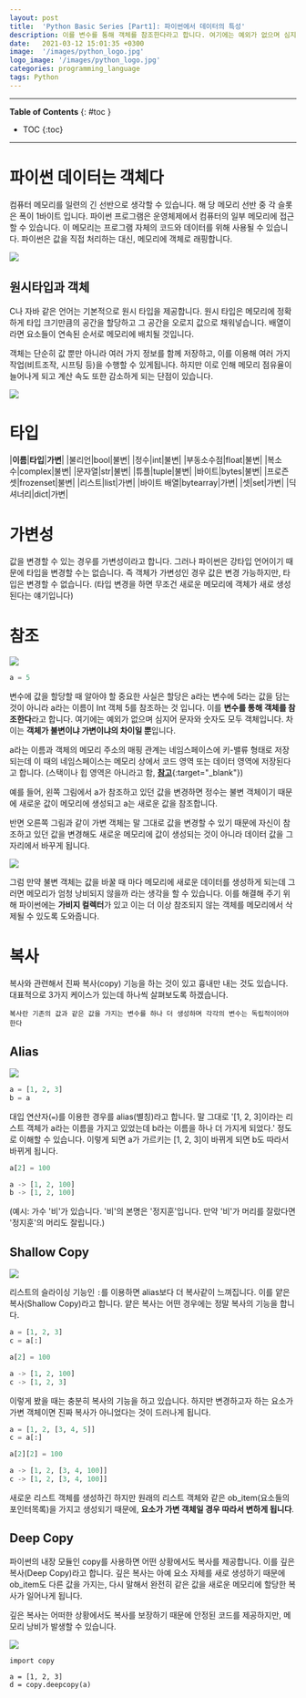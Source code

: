 ```yaml
---
layout: post
title:  'Python Basic Series [Part1]: 파이썬에서 데이터의 특성'
description: 이를 변수를 통해 객체를 참조한다라고 합니다. 여기에는 예외가 없으며 심지어 문자와 숫자도 모두 객체입니다.
date:   2021-03-12 15:01:35 +0300
image:  '/images/python_logo.jpg'
logo_image: '/images/python_logo.jpg'
categories: programming_language
tags: Python
---
```


---
**Table of Contents**
{: #toc }
*  TOC
{:toc}

---

# 파이썬 데이터는 객체다  
컴퓨터 메모리를 일련의 긴 선반으로 생각할 수 있습니다. 해 당 메모리 선반 중 각 슬롯은 폭이 1바이트 입니다. 파이썬 프로그램은 운영체제에서 컴퓨터의 일부 메모리에 접근할 수 있습니다. 이 메모리는 프로그램 자체의 코드와 데이터를 위해 사용될 수 있습니다. 파이썬은 값을 직접 처리하는 대신, 메모리에 객체로 래핑합니다.  

![](/images/python_13.png) 

## 원시타입과 객체  
C나 자바 같은 언어는 기본적으로 원시 타입을 제공합니다. 원시 타입은 메모리에 정확하게 타입 크기만큼의 공간을 할당하고 그 공간을 오로지 값으로 채워넣습니다. 배열이라면 요소들이 연속된 순서로 메모리에 배치될 것입니다.  

객체는 단순히 값 뿐만 아니라 여러 가지 정보를 함께 저장하고, 이를 이용해 여러 가지 작업(비트조작, 시프팅 등)을 수행할 수 있게됩니다. 하지만 이로 인해 메모리 점유율이 늘어나게 되고 계산 속도 또한 감소하게 되는 단점이 있습니다.  

![](/images/python_14.png)

# 타입  

|**이름**|**타입**|**가변**|
|불리언|bool|불변|
|정수|int|불변|
|부동소수점|float|불변|
|복소수|complex|불변|
|문자열|str|불변|
|튜플|tuple|불변|
|바이트|bytes|불변|
|프로즌 셋|frozenset|불변|
|리스트|list|가변|
|바이트 배열|bytearray|가변|
|셋|set|가변|
|딕셔너리|dict|가변|

# 가변성  
값을 변경할 수 있는 경우를 가변성이라고 합니다. 그러나 파이썬은 강타입 언어이기 때문에 타입을 변경할 수는 없습니다. 즉 객체가 가변성인 경우 값은 변경 가능하지만, 타입은 변경할 수 없습니다. (타입 변경을 하면 무조건 새로운 메모리에 객체가 새로 생성된다는 얘기입니다)  

# 참조  

![](/images/python_15.png)

```py
a = 5
```  

변수에 값을 할당할 때 알아야 할 중요한 사실은 할당은 a라는 변수에 5라는 값을 담는 것이 아니라 a라는 이름이 Int 객체 5를 참조하는 것 입니다. 이를 **변수를 통해 객체를 참조한다**라고 합니다. 여기에는 예외가 없으며 심지어 문자와 숫자도 모두 객체입니다. 차이는 **객체가 불변이냐 가변이냐의 차이일 뿐**입니다.  

a라는 이름과 객체의 메모리 주소의 매핑 관계는 네임스페이스에 키-밸류 형태로 저장되는데 이 때의 네임스페이스는 메모리 상에서 코드 영역 또는 데이터 영역에 저장된다고 합니다. (스택이나 힙 영역은 아니라고 함, [**참고**](https://stackoverflow.com/questions/18885533/what-memory-used-if-a-variable-declared-in-anonymous-namespace){:target="_blank"})

예를 들어, 왼쪽 그림에서 a가 참조하고 있던 값을 변경하면 정수는 불변 객체이기 때문에 새로운 값이 메모리에 생성되고 a는 새로운 값을 참조합니다.  

반면 오른쪽 그림과 같이 가변 객체는 말 그대로 값을 변경할 수 있기 때문에 자신이 참조하고 있던 값을 변경해도 새로운 메모리에 값이 생성되는 것이 아니라 데이터 값을 그 자리에서 바꾸게 됩니다.  

![](/images/참조.png)

그럼 만약 불변 객체는 값을 바꿀 때 마다 메모리에 새로운 데이터를 생성하게 되는데 그러면 메모리가 엄청 낭비되지 않을까 라는 생각을 할 수 있습니다. 이를 해결해 주기 위해 파이썬에는 **가비지 컬렉터**가 있고 이는 더 이상 참조되지 않는 객체를 메모리에서 삭제될 수 있도록 도와줍니다.  


# 복사  
복사와 관련해서 진짜 복사(copy) 기능을 하는 것이 있고 흉내만 내는 것도 있습니다. 대표적으로 3가지 케이스가 있는데 하나씩 살펴보도록 하겠습니다.  

`복사란 기존의 값과 같은 값을 가지는 변수를 하나 더 생성하며 각각의 변수는 독립적이어야 한다`  

## Alias

![](/images/python_16.png)

```py
a = [1, 2, 3]
b = a
```
대입 연산자(`=`)를 이용한 경우를 alias(별칭)라고 합니다. 말 그대로 '[1, 2, 3]이라는 리스트 객체가 a라는 이름을 가지고 있었는데 b라는 이름을 하나 더 가지게 되었다.' 정도로 이해할 수 있습니다. 이렇게 되면 a가 가르키는 [1, 2, 3]이 바뀌게 되면 b도 따라서 바뀌게 됩니다.  

```py
a[2] = 100

a -> [1, 2, 100]
b -> [1, 2, 100]
```

(예시: 가수 '비'가 있습니다. '비'의 본명은 '정지훈'입니다. 만약 '비'가 머리를 잘랐다면 '정지훈'의 머리도 잘립니다.)
## Shallow Copy  

![](/images/python_17.png)

리스트의 슬라이싱 기능인 `:`를 이용하면 alias보다 더 복사같이 느껴집니다. 이를 얕은 복사(Shallow Copy)라고 합니다. 얕은 복사는 어떤 경우에는 정말 복사의 기능을 합니다.  

```py
a = [1, 2, 3]
c = a[:]
```  

```py
a[2] = 100

a -> [1, 2, 100]
c -> [1, 2, 3]
```

이렇게 봤을 때는 충분히 복사의 기능을 하고 있습니다. 하지만 변경하고자 하는 요소가 가변 객체이면 진짜 복사가 아니었다는 것이 드러나게 됩니다.  

```py
a = [1, 2, [3, 4, 5]]
c = a[:]

a[2][2] = 100

a -> [1, 2, [3, 4, 100]]
c -> [1, 2, [3, 4, 100]]
```

새로운 리스트 객체를 생성하긴 하지만 원래의 리스트 객체와 같은 ob_item(요소들의 포인터목록)을 가지고 생성되기 때문에, **요소가 가변 객체일 경우 따라서 변하게 됩니다**.  

## Deep Copy  

파이썬의 내장 모듈인 copy를 사용하면 어떤 상황에서도 복사를 제공합니다. 이를 깊은 복사(Deep Copy)라고 합니다. 깊은 복사는 아예 요소 자체를 새로 생성하기 때문에 ob_item도 다른 값을 가지는, 다시 말해서 완전히 같은 값을 새로운 메모리에 할당한 복사가 일어나게 됩니다.  

깊은 복사는 어떠한 상황에서도 복사를 보장하기 때문에 안정된 코드를 제공하지만, 메모리 낭비가 발생할 수 있습니다.  

![](/images/python_18.png)

```
import copy

a = [1, 2, 3]
d = copy.deepcopy(a)
```